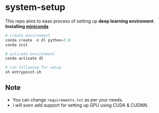 # system-setup

This repo aims to ease process of setting up **deep learning enviroment**.
**Installing [miniconda](https://docs.conda.io/en/latest/miniconda.html)**

```python
# create environment
conda create -n dl python=3.8
conda init

# activate environment
conda activate dl

# run following for setup
sh entrypoint.sh
```

## Note

- You can change `requirements.txt` as per your needs.
- I will soon add support for setting up GPU using CUDA & CUDNN.
